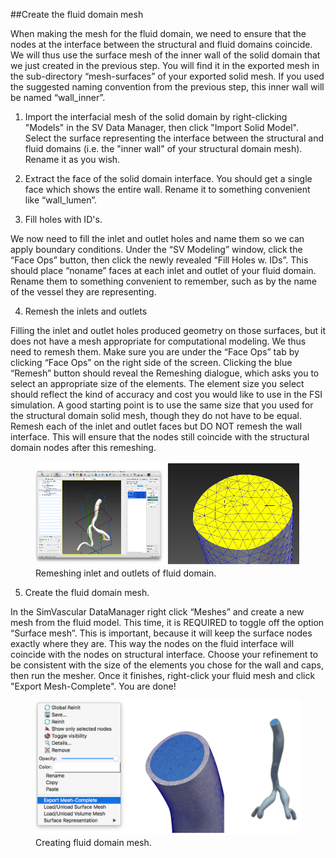 ##Create the fluid domain mesh

When making the mesh for the fluid domain, we need to ensure that the nodes at the interface between the structural and fluid domains coincide. We will thus use the surface mesh of the inner wall of the solid domain that we just created in the previous step. You will find it in the exported mesh in the sub-directory “mesh-surfaces” of your exported solid mesh. If you used the suggested naming convention from the previous step, this inner wall will be named “wall_inner”.

1. Import the interfacial mesh of the solid domain by right-clicking "Models" in the SV Data Manager, then click "Import Solid Model". Select the surface representing the interface between the structural and fluid domains (i.e. the "inner wall" of your structural domain mesh). Rename it as you wish.

2. Extract the face of the solid domain interface. You should get a single face which shows the entire wall. Rename it to something convenient like “wall_lumen”.

3. Fill holes with ID's.

We now need to fill the inlet and outlet holes and name them so we can apply boundary conditions. Under the “SV Modeling” window, click the “Face Ops” button, then click the newly revealed “Fill Holes w. IDs”. This should place “noname” faces at each inlet and outlet of your fluid domain. Rename them to something convenient to remember, such as by the name of the vessel they are representing.

4. Remesh the inlets and outlets

Filling the inlet and outlet holes produced geometry on those surfaces, but it does not have a mesh appropriate for computational modeling. We thus need to remesh them. Make sure you are under the “Face Ops” tab by clicking “Face Ops” on the right side of the screen. Clicking the blue “Remesh” button should reveal the Remeshing dialogue, which asks you to select an appropriate size of the elements. The element size you select should reflect the kind of accuracy and cost you would like to use in the FSI simulation. A good starting point is to use the same size that you used for the structural domain solid mesh, though they do not have to be equal. Remesh each of the inlet and outlet faces but DO NOT remesh the wall interface. This will ensure that the nodes still coincide with the structural domain nodes after this remeshing.

<figure>
  <img class="svImg svImgLg" src="documentation/svfsi/fsi/imgs/remesh_caps.png">
  <figcaption class="svCaption" >Remeshing inlet and outlets of fluid domain.</figcaption>
</figure>

5. Create the fluid domain mesh.

In the SimVascular DataManager right click “Meshes” and create a new mesh from the fluid model. This time, it is REQUIRED to toggle off the option “Surface mesh”. This is important, because it will keep the surface nodes exactly where they are. This way the nodes on the fluid interface will coincide with the nodes on structural interface. Choose your refinement to be consistent with the size of the elements you chose for the wall and caps, then run the mesher. Once it finishes, right-click your fluid mesh and click "Export Mesh-Complete". You are done!

<figure>
  <img class="svImg svImgLg" src="documentation/svfsi/fsi/imgs/meshing_final_pic.png">
  <figcaption class="svCaption" >Creating fluid domain mesh.</figcaption>
</figure>

